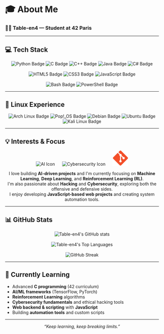 <p align="center">

# 🎓 About Me

### 👨‍💻 Table-en4 — Student at 42 Paris

</p>

---

## 💻 Tech Stack

<p align="center">
    <img src="https://img.shields.io/badge/Python-3776AB?style=for-the-badge&logo=python&logoColor=FFD43B" alt="Python Badge" />
    <img src="https://img.shields.io/badge/C-00599C?style=for-the-badge&logo=c&logoColor=white" alt="C Badge" />
    <img src="https://img.shields.io/badge/C%2B%2B-004482?style=for-the-badge&logo=cplusplus&logoColor=white" alt="C++ Badge" />
    <img src="https://img.shields.io/badge/Java-007396?style=for-the-badge&logo=openjdk&logoColor=white" alt="Java Badge" />
    <img src="https://img.shields.io/badge/C%23-512BD4?style=for-the-badge&logo=dotnet&logoColor=white" alt="C# Badge" />
    <br><br>
    <img src="https://img.shields.io/badge/HTML5-E44D26?style=for-the-badge&logo=html5&logoColor=white" alt="HTML5 Badge" />
    <img src="https://img.shields.io/badge/CSS3-1572B6?style=for-the-badge&logo=css3&logoColor=white" alt="CSS3 Badge" />
    <img src="https://img.shields.io/badge/JavaScript-F7E01D?style=for-the-badge&logo=javascript&logoColor=black" alt="JavaScript Badge" />
    <br><br>
    <img src="https://img.shields.io/badge/Bash-4EAA25?style=for-the-badge&logo=gnu-bash&logoColor=white" alt="Bash Badge" />
    <img src="https://img.shields.io/badge/PowerShell-5391FE?style=for-the-badge&logo=powershell&logoColor=white" alt="PowerShell Badge" />
</p>

---

## 🐧 Linux Experience

<p align="center">
    <img src="https://img.shields.io/badge/Arch_Linux-1793D1?style=for-the-badge&logo=arch-linux&logoColor=white" alt="Arch Linux Badge" />
    <img src="https://img.shields.io/badge/Pop!_OS-48B9C7?style=for-the-badge&logo=pop-os&logoColor=white" alt="Pop!_OS Badge" />
    <img src="https://img.shields.io/badge/Debian-A81D33?style=for-the-badge&logo=debian&logoColor=white" alt="Debian Badge" />
    <img src="https://img.shields.io/badge/Ubuntu-E95420?style=for-the-badge&logo=ubuntu&logoColor=white" alt="Ubuntu Badge" />
    <img src="https://img.shields.io/badge/Kali_Linux-557C94?style=for-the-badge&logo=kali-linux&logoColor=white" alt="Kali Linux Badge" />
</p>

---

## 💡 Interests & Focus

<p align="center">
    <img width="50" height="50" src="https://cdn.jsdelivr.net/npm/simple-icons@v11/icons/tensorflow.svg" alt="AI Icon" title="Artificial Intelligence" />
    <img width="50" height="50" src="https://cdn.jsdelivr.net/npm/simple-icons@v11/icons/kali-linux.svg" alt="Cybersecurity Icon" title="Hacking & Cybersecurity" style="margin: 0 20px;" />
    <img width="50" height="50" src="https://raw.githubusercontent.com/devicons/devicon/master/icons/git/git-original.svg" alt="Git Icon" title="42 Paris Projects" />
</p>

<p align="center">
    I love building <b>AI-driven projects</b> and I'm currently focusing on <b>Machine Learning</b>, <b>Deep Learning</b>, and <b>Reinforcement Learning (RL)</b>.<br>
    I'm also passionate about <b>Hacking</b> and <b>Cybersecurity</b>, exploring both the offensive and defensive sides.<br>
    I enjoy developing <b>JavaScript-based web projects</b> and creating system automation tools.
</p>

---

## 📊 GitHub Stats

<p align="center">
    <img src="https://github-readme-stats.vercel.app/api?username=Table-en4&show_icons=true&theme=tokyonight&include_all_commits=true&count_private=true" alt="Table-en4's GitHub stats" />
    <br><br>
    <img src="https://github-readme-stats.vercel.app/api/top-langs/?username=Table-en4&layout=compact&theme=tokyonight" alt="Table-en4's Top Languages" />
    <br><br>
    <img src="https://streak-stats.demolab.com?user=Table-en4&theme=tokyonight" alt="GitHub Streak" />
</p>

---

## 🧠 Currently Learning

- Advanced **C programming** (42 curriculum)
- **AI/ML frameworks** (TensorFlow, PyTorch)
- **Reinforcement Learning** algorithms
- **Cybersecurity fundamentals** and ethical hacking tools
- **Web backend & scripting** with **JavaScript**
- Building **automation tools** and custom scripts

---

<p align="center">
  <i>“Keep learning, keep breaking limits.”</i>
</p>

